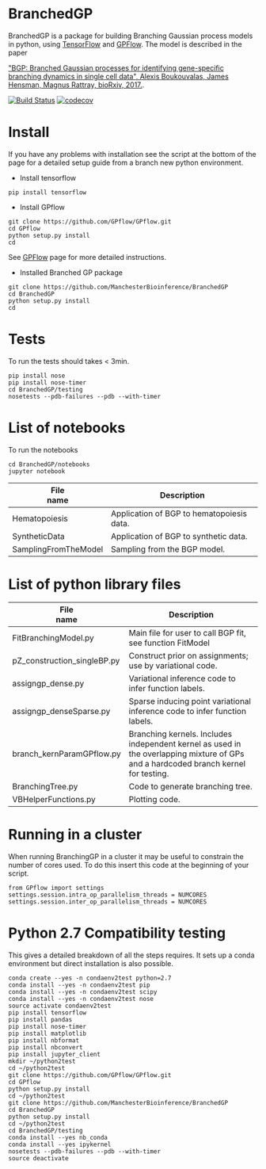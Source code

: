 # BranchedGP

BranchedGP is a package for building Branching Gaussian process models in python, using [TensorFlow](github.com/tensorflow) and [GPFlow](https://github.com/GPflow/GPflow). 
The model is described in the paper

["BGP: Branched Gaussian processes for identifying gene-specific branching dynamics in single cell data", 
Alexis Boukouvalas, James Hensman, Magnus Rattray, bioRxiv, 2017.](http://www.biorxiv.org/content/early/2017/07/21/166868).

[![Build Status](https://travis-ci.org/ManchesterBioinference/BranchedGP.svg?branch=master)](https://travis-ci.org/ManchesterBioinference/BranchedGP)
[![codecov](https://codecov.io/gh/ManchesterBioinference/BranchedGP/branch/master/graph/badge.svg)](https://codecov.io/gh/ManchesterBioinference/BranchedGP)

# Install
If you have any problems with installation see the script at the bottom of the page for a detailed setup guide from a branch new python environment. 

   - Install tensorflow
```
pip install tensorflow
```
   - Install GPflow
```
git clone https://github.com/GPflow/GPflow.git
cd GPflow    
python setup.py install
cd
```
    
See [GPFlow](https://github.com/GPflow/GPflow) page for more detailed instructions.

   - Installed Branched GP package
```
git clone https://github.com/ManchesterBioinference/BranchedGP
cd BranchedGP
python setup.py install
cd
```

# Tests
To run the tests should takes < 3min.
```
pip install nose
pip install nose-timer
cd BranchedGP/testing
nosetests --pdb-failures --pdb --with-timer
```


# List of notebooks
To run the notebooks
```
cd BranchedGP/notebooks
jupyter notebook
```

| File <br> name | Description | 
| --- | --- | 
| Hematopoiesis       | Application of BGP to hematopoiesis data. |
| SyntheticData       | Application of BGP to synthetic data. |
| SamplingFromTheModel| Sampling from the BGP model. |



# List of python library files
| File <br> name | Description | 
| --- | --- | 
| FitBranchingModel.py | Main file for user to call BGP fit, see function FitModel | 
| pZ_construction_singleBP.py | Construct prior on assignments; use by variational code. |
| assigngp_dense.py | Variational inference code to infer function labels. |
| assigngp_denseSparse.py | Sparse inducing point variational inference code to infer function labels. |
| branch_kernParamGPflow.py | Branching kernels. Includes independent kernel as used in the overlapping mixture of GPs and a hardcoded branch kernel for testing. |
| BranchingTree.py | Code to generate branching tree. |
| VBHelperFunctions.py | Plotting code. |

# Running in a cluster
When running BranchingGP in a cluster it may be useful to constrain the number of cores used. To do this insert this code at the beginning of your script.
```
from GPflow import settings
settings.session.intra_op_parallelism_threads = NUMCORES
settings.session.inter_op_parallelism_threads = NUMCORES
```

# Python 2.7 Compatibility testing
This gives a detailed breakdown of all the steps requires. It sets up a conda environment but direct installation is also possible.
```
conda create --yes -n condaenv2test python=2.7
conda install --yes -n condaenv2test pip
conda install --yes -n condaenv2test scipy
conda install --yes -n condaenv2test nose
source activate condaenv2test
pip install tensorflow
pip install pandas
pip install nose-timer
pip install matplotlib
pip install nbformat
pip install nbconvert
pip install jupyter_client
mkdir ~/python2test
cd ~/python2test
git clone https://github.com/GPflow/GPflow.git
cd GPflow    
python setup.py install
cd ~/python2test
git clone https://github.com/ManchesterBioinference/BranchedGP
cd BranchedGP
python setup.py install
cd ~/python2test
cd BranchedGP/testing
conda install --yes nb_conda
conda install --yes ipykernel
nosetests --pdb-failures --pdb --with-timer
source deactivate
```


